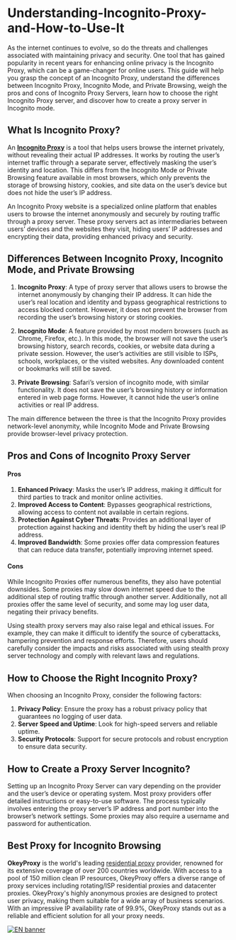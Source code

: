 # Understanding-Incognito-Proxy-and-How-to-Use-It
As the internet continues to evolve, so do the threats and challenges associated with maintaining privacy and security. One tool that has gained popularity in recent years for enhancing online privacy is the Incognito Proxy, which can be a game-changer for online users. This guide will help you grasp the concept of an Incognito Proxy, understand the differences between Incognito Proxy, Incognito Mode, and Private Browsing, weigh the pros and cons of Incognito Proxy Servers, learn how to choose the right Incognito Proxy server, and discover how to create a proxy server in Incognito mode.

## What Is Incognito Proxy?

An [**Incognito Proxy**](https://www.okeyproxy.com/proxy/incognito-proxy-whole-guide-in-2023/) is a tool that helps users browse the internet privately, without revealing their actual IP addresses. It works by routing the user’s internet traffic through a separate server, effectively masking the user’s identity and location. This differs from the Incognito Mode or Private Browsing feature available in most browsers, which only prevents the storage of browsing history, cookies, and site data on the user’s device but does not hide the user’s IP address.

An Incognito Proxy website is a specialized online platform that enables users to browse the internet anonymously and securely by routing traffic through a proxy server. These proxy servers act as intermediaries between users’ devices and the websites they visit, hiding users’ IP addresses and encrypting their data, providing enhanced privacy and security.

## Differences Between Incognito Proxy, Incognito Mode, and Private Browsing

1. **Incognito Proxy**: A type of proxy server that allows users to browse the internet anonymously by changing their IP address. It can hide the user’s real location and identity and bypass geographical restrictions to access blocked content. However, it does not prevent the browser from recording the user’s browsing history or storing cookies.

2. **Incognito Mode**: A feature provided by most modern browsers (such as Chrome, Firefox, etc.). In this mode, the browser will not save the user’s browsing history, search records, cookies, or website data during a private session. However, the user’s activities are still visible to ISPs, schools, workplaces, or the visited websites. Any downloaded content or bookmarks will still be saved.

3. **Private Browsing**: Safari’s version of incognito mode, with similar functionality. It does not save the user’s browsing history or information entered in web page forms. However, it cannot hide the user’s online activities or real IP address.

The main difference between the three is that the Incognito Proxy provides network-level anonymity, while Incognito Mode and Private Browsing provide browser-level privacy protection.

## Pros and Cons of Incognito Proxy Server

#### Pros

1. **Enhanced Privacy**: Masks the user’s IP address, making it difficult for third parties to track and monitor online activities.
2. **Improved Access to Content**: Bypasses geographical restrictions, allowing access to content not available in certain regions.
3. **Protection Against Cyber Threats**: Provides an additional layer of protection against hacking and identity theft by hiding the user’s real IP address.
4. **Improved Bandwidth**: Some proxies offer data compression features that can reduce data transfer, potentially improving internet speed.

#### Cons

While Incognito Proxies offer numerous benefits, they also have potential downsides. Some proxies may slow down internet speed due to the additional step of routing traffic through another server. Additionally, not all proxies offer the same level of security, and some may log user data, negating their privacy benefits.

Using stealth proxy servers may also raise legal and ethical issues. For example, they can make it difficult to identify the source of cyberattacks, hampering prevention and response efforts. Therefore, users should carefully consider the impacts and risks associated with using stealth proxy server technology and comply with relevant laws and regulations.

## How to Choose the Right Incognito Proxy?

When choosing an Incognito Proxy, consider the following factors:
1. **Privacy Policy**: Ensure the proxy has a robust privacy policy that guarantees no logging of user data.
2. **Server Speed and Uptime**: Look for high-speed servers and reliable uptime.
3. **Security Protocols**: Support for secure protocols and robust encryption to ensure data security.

## How to Create a Proxy Server Incognito?

Setting up an Incognito Proxy Server can vary depending on the provider and the user’s device or operating system. Most proxy providers offer detailed instructions or easy-to-use software. The process typically involves entering the proxy server’s IP address and port number into the browser’s network settings. Some proxies may also require a username and password for authentication.

## Best Proxy for Incognito Browsing

**OkeyProxy** is the world's leading [residential proxy](https://www.okeyproxy.com/en) provider, renowned for its extensive coverage of over 200 countries worldwide. With access to a pool of 150 million clean IP resources, OkeyProxy offers a diverse range of proxy services including rotating/ISP residential proxies and datacenter proxies. OkeyProxy's highly anonymous proxies are designed to protect user privacy, making them suitable for a wide array of business scenarios. With an impressive IP availability rate of 99.9%, OkeyProxy stands out as a reliable and efficient solution for all your proxy needs. 

[![EN banner](https://github.com/okeyproxy2/Understanding-Incognito-Proxy-and-How-to-Use-It/assets/155126786/75970808-ca50-49d6-b429-3be5079b247a)](https://www.okeyproxy.com/en/residential-proxies?link=b63b57)


